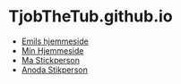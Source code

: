 # TjobTheTub.github.io

- [Emils hjemmeside](https://wackhair.github.io)
- [Min Hjemmeside](Website/index.html)
- [Ma Stickperson](Forside/Taendstikmand)
- [Anoda Stikperson](Forside/NyStikmand)